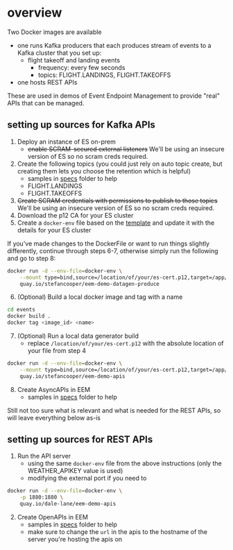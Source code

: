 # overview

Two Docker images are available
- one runs Kafka producers that each produces stream of events to a Kafka cluster that you set up:
    - flight takeoff and landing events
        - frequency: every few seconds
        - topics: FLIGHT.LANDINGS, FLIGHT.TAKEOFFS
- one hosts REST APIs

These are used in demos of Event Endpoint Management to provide "real" APIs that can be managed.

## setting up sources for Kafka APIs

1. Deploy an instance of ES on-prem
    * ~~enable SCRAM-secured external listeners~~ We'll be using an insecure version of ES so no scram creds required.
2. Create the following topics (you could just rely on auto topic create, but creating them lets you choose the retention which is helpful)
    * samples in [specs](https://github.com/stefan-cooper/eem-demo-datagen/blob/main/specs/eventstreams/topics.yaml) folder to help
    - FLIGHT.LANDINGS
    - FLIGHT.TAKEOFFS
3. ~~Create SCRAM credentials with permissions to publish to those topics~~ We'll be using an insecure version of ES so no scram creds required.
4. Download the p12 CA for your ES cluster
5. Create a `docker-env` file based on the [template](https://github.com/stefan-cooper/eem-demo-datagen/blob/main/sample-docker-env) and update it with the details for your ES cluster

If you've made changes to the DockerFile or want to run things slightly differently, continue through steps 6-7, otherwise simply run the following and go to step 8:

```sh
docker run -d --env-file=docker-env \
    --mount type=bind,source=/location/of/your/es-cert.p12,target=/app/cas/cert.p12,readonly \
    quay.io/stefancooper/eem-demo-datagen-produce
```

6. (Optional) Build a local docker image and tag with a name
```sh
cd events
docker build .
docker tag <image_id> <name>
```
7. (Optional) Run a local data generator build
    * replace `/location/of/your/es-cert.p12` with the absolute location of your file from step 4
```sh
docker run -d --env-file=docker-env \
    --mount type=bind,source=/location/of/your/es-cert.p12,target=/app/cas/cert.p12,readonly \
    quay.io/stefancooper/eem-demo-apis
```
8. Create AsyncAPIs in EEM
    * samples in [specs](https://github.com/stefan-cooper/eem-demo-datagen/tree/main/specs/asyncapi) folder to help


Still not too sure what is relevant and what is needed for the REST APIs, so will leave everything below as-is
## setting up sources for REST APIs

1. Run the API server
    * using the same `docker-env` file from the above instructions (only the WEATHER_APIKEY value is used)
    * modifying the external port if you need to
```sh
docker run -d --env-file=docker-env \
    -p 1880:1880 \
    quay.io/dale-lane/eem-demo-apis
```

2. Create OpenAPIs in EEM
    * samples in [specs](https://github.com/stefan-cooper/eem-demo-datagen/tree/main/specs/openapi) folder to help
    * make sure to change the `url` in the apis to the hostname of the server you're hosting the apis on
